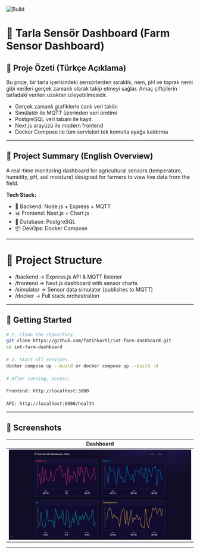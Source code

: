 ![Build](https://github.com/fatihkartl/iot-farm-dashboard/actions/workflows/ci.yml/badge.svg)

# 🌱 Tarla Sensör Dashboard (Farm Sensor Dashboard)

## 📌 Proje Özeti (Türkçe Açıklama)

Bu proje, bir tarla içerisindeki sensörlerden sıcaklık, nem, pH ve toprak nemi gibi verileri gerçek zamanlı olarak takip etmeyi sağlar. Amaç çiftçilerin tarladaki verileri uzaktan izleyebilmesidir.

- Gerçek zamanlı grafiklerle canlı veri takibi
- Simülatör ile MQTT üzerinden veri üretimi
- PostgreSQL veri tabanı ile kayıt
- Next.js arayüzü ile modern frontend
- Docker Compose ile tüm servisleri tek komutla ayağa kaldırma

---

## 💼 Project Summary (English Overview)

A real-time monitoring dashboard for agricultural sensors (temperature, humidity, pH, soil moisture) designed for farmers to view live data from the field.

**Tech Stack:**
- 🧠 Backend: Node.js + Express + MQTT
- 📊 Frontend: Next.js + Chart.js
- 🐘 Database: PostgreSQL
- 📦 DevOps: Docker Compose

---

# 📂 Project Structure

- /backend       -> Express.js API & MQTT listener
- /frontend      -> Next.js dashboard with sensor charts
- /simulator     -> Sensor data simulator (publishes to MQTT)
- /docker        -> Full stack orchestration

---


## 🚀 Getting Started

```bash
# 1. Clone the repository
git clone https://github.com/fatihkartl/iot-farm-dashboard.git
cd iot-farm-dashboard

# 2. Start all services
docker compose up --build or docker compose up --build -d

# After running, access:

Frontend: http://localhost:3000

API: http://localhost:8080/health
```
---
## 📸 Screenshots

| Dashboard                         
| --------------------------------- 
| ![ss1](screenshots/dashboard.png)

---